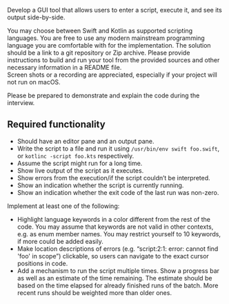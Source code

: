 <p>Develop a GUI tool that allows users to enter a script, execute it, and see its output side-by-side.</p><p>You may choose between Swift and Kotlin as supported scripting languages. You are free to use any modern mainstream programming language you are comfortable with for the implementation. The solution should be a link to a git repository or Zip archive. Please provide instructions to build and run your tool from the provided sources and other necessary information in a README file.<br> Screen shots or a recording are appreciated, especially if your project will not run on macOS.</p><p>Please be prepared to demonstrate and explain the code during the interview.</p><h2>Required functionality</h2><ul><li>Should have an editor pane and an output pane.</li><li>Write the script to a file and run it using <code>/usr/bin/env swift foo.swift</code>, or <code>kotlinc -script foo.kts</code> respectively.</li><li>Assume the script might run for a long time.</li><li>Show live output of the script as it executes.</li><li>Show errors from the execution/if the script couldn’t be interpreted.</li><li>Show an indication whether the script is currently running.</li><li>Show an indication whether the exit code of the last run was non-zero.</li></ul><p>Implement at least one of the following:</p><ul><li>Highlight language keywords in a color different from the rest of the code. You may assume that keywords are not valid in other contexts, e.g. as enum member names. You may restrict yourself to 10 keywords, if more could be added easily.</li><li>Make location descriptions of errors (e.g. “script:2:1: error: cannot find 'foo' in scope”) clickable, so users can navigate to the exact cursor positions in code.</li><li>Add a mechanism to run the script multiple times. Show a progress bar as well as an estimate of the time remaining. The estimate should be based on the time elapsed for already finished runs of the batch. More recent runs should be weighted more than older ones.</li></ul>
